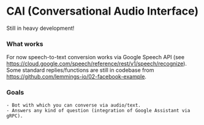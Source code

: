 # CAI (Conversational Audio Interface)

Still in heavy development!

### What works
For now speech-to-text conversion works via Google Speech API (see https://cloud.google.com/speech/reference/rest/v1/speech/recognize). Some standard replies/functions are still in codebase from https://github.com/lemmings-io/02-facebook-example.

### Goals
	- Bot with which you can converse via audio/text.
	- Answers any kind of question (integration of Google Assistant via gRPC).

